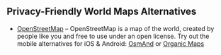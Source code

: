 ## **Privacy-Friendly World Maps Alternatives**

  * [OpenStreetMap](https://www.openstreetmap.org/) – OpenStreetMap is a map of the world, created by people like you and free to use under an open license. Try out the mobile alternatives for iOS & Android: [OsmAnd](https://osmand.net/) or [Organic Maps](https://organicmaps.app/)